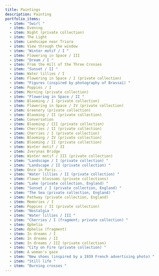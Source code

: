 ```yaml
---
title: Paintings
description: P﻿ainting
portfolio_items:
  - item: "Swirl "
  - item: Evening
  - item: Night (private collection)
  - item: The Light
  - item: Landscape near Triora
  - item: View through the window
  - item: "Winter motif / I "
  - item: Flowering in Space / III
  - item: "Dream / I "
  - item: From the Hill of the Three Crosses
  - item: "Sunset / II "
  - item: Water lillies / I
  - item: Flowering in Space / I (private collection)
  - item: "Figures (inspired by photography of Brassaï) "
  - item: Poppies / I
  - item: Morning (private collection)
  - item: "Flowering in Space / II "
  - item: Blooming / I (private collection)
  - item: Flowering in Space / IV (private collection)
  - item: Greenery (private collection)
  - item: Blooming / II (private collection)
  - item: Conversation
  - item: Blooming / III (private collection)
  - item: Cherries / II (private collection)
  - item: Cherries / I (private collection)
  - item: Blooming / IV (private collection)
  - item: Blooming / II (private collection)
  - item: Winter motif / II
  - item: Zverynas Bridge
  - item: Winter motif / III (private collection)
  - item: "Landscape / I (private collection) "
  - item: "Landscape / II (private collection) "
  - item: Once in Paris...
  - item: "Water lillies / II (private collection) "
  - item: Flower blossoms (private collections)
  - item: "Lake (private collection, England) "
  - item: "Sunset / I (private collection, England) "
  - item: "The Sea (private collection, England) "
  - item: Pathway (private collection, England)
  - item: Memories / I
  - item: Poppies / II (private collection)
  - item: "Nostalgia "
  - item: "Water lillies / III "
  - item: "Cherries / I (fragment; private collection) "
  - item: Ophelia
  - item: Ophelia (fragment)
  - item: In dreams / I
  - item: In dreams / II
  - item: In dreams / III (private collection)
  - item: "City on Fire (private collection) "
  - item: A woman's gaze
  - item: "New shoes (inspired by a 1939 French advertising photo) "
  - item: "Still life "
  - item: "Burning crosses "
---
```

